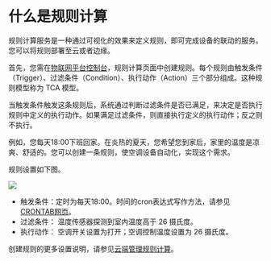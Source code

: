 # 什么是规则计算

规则计算服务是一种通过可视化的效果来定义规则，即可完成设备的联动的服务。您可以将规则部署至云或者边缘。

首先，您需在[物联网平台控制台](https://iot.console.aliyun.com/)，规则计算页面中创建规则。每个规则由触发条件（Trigger）、过滤条件（Condition）、执行动作（Action）三个部分组成。这种规则模型称为 TCA 模型。

当触发条件触发这条规则后，系统通过判断过滤条件是否已满足，来决定是否执行规则中定义的执行动作。如果满足过滤条件，则直接执行定义的执行动作；反之则不执行。

例如，您每天18:00下班回家。在炎热的夏天，您希望您到家后，家里的温度是凉爽、舒适的。您可以创建一条规则，使空调设备自动化，实现这个需求。

规则设置如下图。

![](http://static-aliyun-doc.oss-cn-hangzhou.aliyuncs.com/assets/img/15098/6486_zh-CN.png)

* 触发条件：定时为每天18:00。时间的cron表达式写作方法，请参见[CRONTAB网页](http://crontab.org/)。
* 过滤条件： 温度传感器探测到室内温度高于 26 摄氏度。
* 执行动作： 空调开关设置为打开；空调控制温度设置为 26 摄氏度。

创建规则的更多设置说明，请参见[云端管理规则计算](https://github.com/caoyingde/iotedge/tree/c697ce413860528d62c9113f91fb2ceb706e7d24/cn.zh-CN/用户指南/规则计算/cn.zh-CN/用户指南/规则计算/云端管理规则计算.md)。

